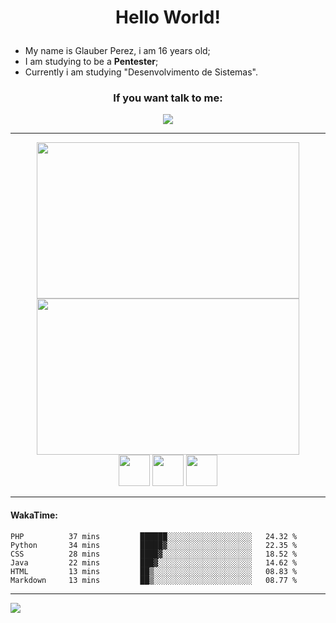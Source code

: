 # <p align="center"> Hello World! </p>

- My name is Glauber Perez, i am 16 years old;
- I am studying to be a **Pentester**;
- Currently i am studying "Desenvolvimento de Sistemas".


### <p align="center">  If you want talk to me: </p>
<div align="center">
<a href="mailto:glauber2070.20@gmail.com"><img src="https://img.shields.io/badge/Gmail-D14836?style=for-the-badge&logo=gmail&logoColor=white"/></a>
</div>

---
<div align="center">
 <a href="#">
<img height="250px" width="420px" src="https://github-readme-stats.vercel.app/api?username=glauberperez&theme=chartreuse-dark&count_private=1&include_all_commits=1&hide_border=1&show_icons=true">
</a>
<a href="#">
<img height="250px" width="420px" src="https://github-readme-stats.vercel.app/api/top-langs/?username=glauberperez&layout=compact&hide_border=1&theme=chartreuse-dark&hide=html,css">
</a>
</div>

<div align="center">
  <a href="#"><img height="50px" width="50px" src="https://cdn.jsdelivr.net/gh/devicons/devicon/icons/javascript/javascript-original.svg"/></a>
  <a href="#"><img height="50px" width="50px" src="https://cdn.jsdelivr.net/gh/devicons/devicon/icons/java/java-original.svg" /></a>
  <a href="#"><img height="50px" width="50px" src="https://cdn.jsdelivr.net/gh/devicons/devicon/icons/python/python-original.svg"/></a>
</div>


---
#### WakaTime:
<!--START_SECTION:waka-->

```text
PHP          37 mins         ██████░░░░░░░░░░░░░░░░░░░   24.32 %
Python       34 mins         █████▓░░░░░░░░░░░░░░░░░░░   22.35 %
CSS          28 mins         ████▓░░░░░░░░░░░░░░░░░░░░   18.52 %
Java         22 mins         ███▓░░░░░░░░░░░░░░░░░░░░░   14.62 %
HTML         13 mins         ██▒░░░░░░░░░░░░░░░░░░░░░░   08.83 %
Markdown     13 mins         ██▒░░░░░░░░░░░░░░░░░░░░░░   08.77 %
```

<!--END_SECTION:waka-->
---
<a href="#">
  <img src="https://raw.githubusercontent.com/glauberperez/glauberperez/output/github-contribution-grid-snake.svg"></img>
</a>

